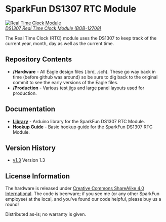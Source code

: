 SparkFun DS1307 RTC Module
==================

[![Real Time Clock Module](https://cdn.sparkfun.com//assets/parts/9/4/5/4/12708-01.jpg)  
*DS1307 Real Time Clock Module (BOB-12708)*](https://www.sparkfun.com/products/12708)

The Real Time Clock (RTC) module uses the DS1307 to keep track of the current year, month, day as well as the current time.

Repository Contents
-------------------
* **/Hardware** - All Eagle design files (.brd, .sch). These go way back in time (before github was around) so be sure to dig back to the original commit to see the early versions of the Eagle files.
* **/Production** - Various test jigs and large panel layouts used for production.


Documentation
--------------
* **[Library](https://github.com/sparkfun/SparkFun_DS1307_RTC_Arduino_Library)** - Arduino library for the SparkFun DS1307 RTC Module.
* **[Hookup Guide](https://learn.sparkfun.com/tutorials/real-time-clock-module-hookup-guide)** - Basic hookup guide for the SparkFun DS1307 RTC Module.

Version History
---------------
* [v1.3](https://www.sparkfun.com/products/retired/99) Version 1.3

License Information
-------------------

The hardware is released under [Creative Commons ShareAlike 4.0 International](https://creativecommons.org/licenses/by-sa/4.0/).
The code is beerware; if you see me (or any other SparkFun employee) at the local, and you've found our code helpful, please buy us a round!

Distributed as-is; no warranty is given.

